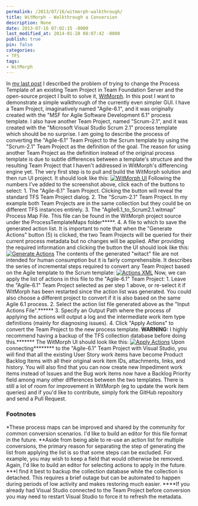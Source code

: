 ```yaml
---
permalink: /2013/07/16/witmorph-walkthrough/
title: WitMorph - Walkthrough a Conversion
description: None
date: 2013-07-16 07:02:15 -0000
last_modified_at: 2014-01-28 08:07:42 -0000
publish: true
pin: false
categories:
- TFS
tags:
- WitMorph
---
```

In [my last post](http://blog.codeassassin.com/2013/07/16/witmorph-changing-team-foundation-process-templates-in-place/ "WitMorph – changing Team Foundation process templates in-place") I described the problem of trying to change the Process Template of an existing Team Project in Team Foundation Server and the open-source project I built to solve it, [WitMorph](https://github.com/codeassassin/WitMorph). In this post I want to demonstrate a simple walkthrough of the currently even simpler GUI. I have a Team Project, imaginatively named "Agile-6.1", and it was originally created with the "MSF for Agile Software Development 6.1" process template. I also have another Team Project, named "Scrum-2.1", and it was created with the "Microsoft Visual Studio Scrum 2.1" process template which should be no surprise. I am going to describe the process of converting the "Agile-6.1" Team Project to the Scrum template by using the "Scrum-2.1" Team Project as the definition of the goal. The reason for using another Team Project as the definition instead of the original process template is due to subtle differences between a template's structure and the resulting Team Project that I haven't addressed in WitMorph's differencing engine yet. The very first step is to pull and build the WitMorph solution and then run UI project. It should look like this: [![WitMorph UI](http://blog.stangroome.com/wp-content/uploads/2013/07/step1.png)](http://blog.stangroome.com/wp-content/uploads/2013/07/step1.png) Following the numbers I've added to the screenshot above, click each of the buttons to select:
    1. The "Agile-6.1" Team Project. Clicking the button will reveal the standard TFS Team Project dialog.
    2. The "Scrum-2.1" Team Project. In my example both Team Projects are in the same collection but they could be on different TFS instances entirely.
    3. The "Agile6.1_to_Scrum2.1.witmap" Process Map File. This file can be found in the WitMorph project source under the ProcessTemplateMaps folder*****.
    4. A file to which to save the generated action list.
It is important to note that when the "Generate Actions" button (5) is clicked, the two Team Projects will be queried for their current process metadata but no changes will be applied. After providing the required information and clicking the button the UI should look like this: [![Generate Actions](http://blog.stangroome.com/wp-content/uploads/2013/07/step2.png)](http://blog.stangroome.com/wp-content/uploads/2013/07/step2.png) The contents of the generated "witact" file are not intended for human consumption but it is fairly comprehensible. It describes the series of incremental steps required to convert any Team Project based on the Agile template to the Scrum template: [![Actions XML](http://blog.stangroome.com/wp-content/uploads/2013/07/step3.png)](http://blog.stangroome.com/wp-content/uploads/2013/07/step3.png) Now, we can apply the list of actions in this file to the "Agile-6.1" Team Project:
    1. Leave the "Agile-6.1" Team Project selected as per step 1 above, or re-select it if WitMorph has been restarted since the action list was generated. You could also choose a different project to convert if it is also based on the same Agile 6.1 process.
    2. Select the action list file generated above as the "Input Actions File".******
    3. Specify an Output Path where the process of applying the actions will output a log and the intermediate work item type definitions (mainly for diagnosing issues).
    4. Click "Apply Actions" to convert the Team Project to the new process template. **WARNING:** I highly recommend having a backup of the TFS collection database before doing this.*******
The WitMorph UI should look like this: [![Apply Actions](http://blog.stangroome.com/wp-content/uploads/2013/07/step4.png)](http://blog.stangroome.com/wp-content/uploads/2013/07/step4.png) Upon connecting******** to the "Agile-6.1" Team Project with Visual Studio, you will find that all the existing User Story work items have become Product Backlog Items with all their original work item IDs, attachments, links, and history. You will also find that you can now create new Impediment work items instead of Issues and the Bug work items now have a Backlog Priority field among many other differences between the two templates. There is still a lot of room for improvement in WitMorph (eg to update the work item queries) and if you'd like to contribute, simply fork the GitHub repository and send a Pull Request.

### Footnotes

*These process maps can be improved and shared by the community for common conversion scenarios. I'd like to build an editor for this file format in the future. **Aside from being able to re-use an action list for multiple conversions, the primary reason for separating the step of generating the list from applying the list is so that some steps can be excluded. For example, you may wish to keep a field that would otherwise be removed. Again, I'd like to build an editor for selecting actions to apply in the future. ***I find it best to backup the collection database while the collection is detached. This requires a brief outage but can be automated to happen during periods of low activity and makes restoring much easier. ****If you already had Visual Studio connected to the Team Project before conversion you may need to restart Visual Studio to force it to refresh the metadata.
